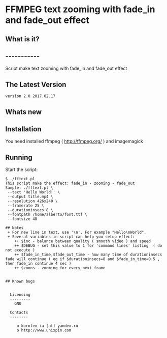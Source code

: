 #						FFMPEG text zooming with fade_in and fade_out effect


##  What is it?
##  -----------
Script make text zooming with fade_in and fade_out effect


##  The Latest Version

	version 2.0 2017.02.17
	
##  Whats new

	

##  Installation
You need installed ffmpeg ( http://ffmpeg.org/ ) and imagemagick

		
##  Running
Start the script:
```
$ ./fftext.pl 
This script make the effect: fade_in - zooming - fade_out
Sample: ./fftext.pl \
 --text 'Hello World!' \
 --output title.mp4 \
 --resolution 426x240 \
 --framerate 25 \
 --durationinsecs 8 \
 --fontpath /home/alberto/font.ttf \
 --fontsize 48

## Notes
 + For new line in text, use '\n'. For example "Hello\nWorld".
 + Several variables in script can help you setup effect:
	++ $inc - balance between quality ( smooth video ) and speed
	++ $DEBUG - set this value to 1 for 'command lines' listing  ( do not execute )
	++ $fade_in_time,$fade_out_time - how many time of durationinsecs fade will continue ( eg if $durationinsecs=8 and $fade_in_time=0.5 , then fade_in continue 4 sec )
	++ $zoons - zooming for every next frame


## Known bugs

 
  Licensing
  ---------
	GNU

  Contacts
  --------

     o korolev-ia [at] yandex.ru
     o http://www.unixpin.com

	 
